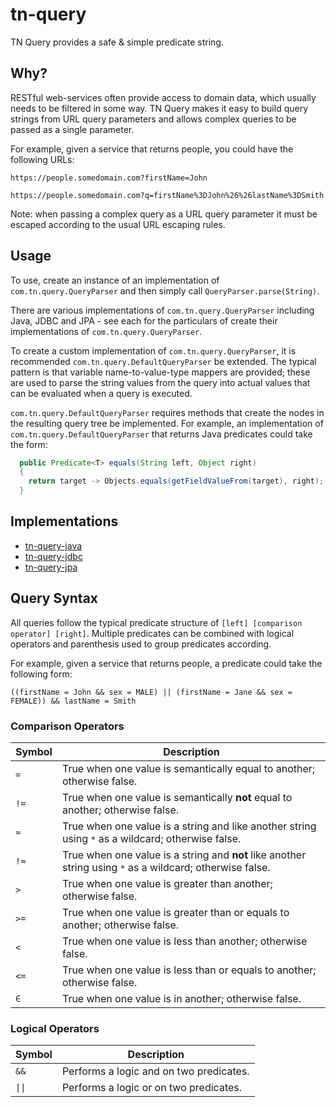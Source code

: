 # tn-query

TN Query provides a safe & simple predicate string.

## Why?

RESTful web-services often provide access to domain data, which usually needs to be filtered in some way.  TN Query makes it easy to build query strings from URL query parameters 
and allows complex queries to be passed as a single parameter.

For example, given a service that returns people, you could have the following URLs:
```
https://people.somedomain.com?firstName=John

https://people.somedomain.com?q=firstName%3DJohn%26%26lastName%3DSmith
```

Note: when passing a complex query as a URL query parameter it must be escaped according to the usual URL escaping rules.

## Usage

To use, create an instance of an implementation of `com.tn.query.QueryParser` and then simply call `QueryParser.parse(String)`.

There are various implementations of `com.tn.query.QueryParser` including Java, JDBC and JPA - see each for the particulars of create their implementations of 
`com.tn.query.QueryParser`.

To create a custom implementation of `com.tn.query.QueryParser`, it is recommended `com.tn.query.DefaultQueryParser` be extended.  The typical pattern is that variable 
name-to-value-type mappers are provided; these are used to parse the string values from the query into actual values that can be evaluated when a query is executed.

`com.tn.query.DefaultQueryParser` requires methods that create the nodes in the resulting query tree be implemented.  For example, an implementation of 
`com.tn.query.DefaultQueryParser` that returns Java predicates could take the form:

```java
  public Predicate<T> equals(String left, Object right)
  {
    return target -> Objects.equals(getFieldValueFrom(target), right);
  }
```

## Implementations

* [tn-query-java](https://github.com/nickersan/tn-query-java#readme)
* [tn-query-jdbc](https://github.com/nickersan/tn-query-jdbc#readme)
* [tn-query-jpa](https://github.com/nickersan/tn-query-jpa#readme)

## Query Syntax

All queries follow the typical predicate structure of `[left] [comparison operator] [right]`.  Multiple predicates can be combined with logical operators and parenthesis used to 
group predicates according.

For example, given a service that returns people, a predicate could take the following form:
```
((firstName = John && sex = MALE) || (firstName = Jane && sex = FEMALE)) && lastName = Smith
```
### Comparison Operators
| Symbol | Description                                                                                               |
|--------|-----------------------------------------------------------------------------------------------------------|
| `=`    | True when one value is semantically equal to another; otherwise false.                                    |
| `!=`   | True when one value is semantically **not** equal to another; otherwise false.                            |
| `≈`    | True when one value is a string and like another string using `*` as a wildcard; otherwise false.         |
| `!≈`   | True when one value is a string and **not** like another string using `*` as a wildcard; otherwise false. |
| `>`    | True when one value is greater than another; otherwise false.                                             |
| `>=`   | True when one value is greater than or equals to another; otherwise false.                                |
| `<`    | True when one value is less than another; otherwise false.                                                |
| `<=`   | True when one value is less than or equals to another; otherwise false.                                   |
| `∈`    | True when one value is in another; otherwise false.                                                       |

### Logical Operators
| Symbol | Description                             |
|--------|-----------------------------------------|
| `&&`   | Performs a logic and on two predicates. |
| `\|\|` | Performs a logic or on two predicates.  |
